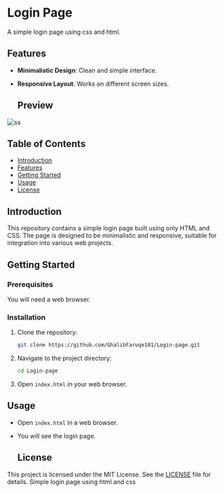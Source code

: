 # Login Page

A simple login page using css and html.

## Features

- **Minimalistic Design**: Clean and simple interface.
- **Responsive Layout**: Works on different screen sizes.

  ## Preview
![ss](https://github.com/GhalibFaruqe101/Login-page/assets/116834406/00765cf6-18ea-4c6d-a42c-a7a8bffc52a1)




## Table of Contents

- [Introduction](#introduction)
- [Features](#features)
- [Getting Started](#getting-started)
- [Usage](#usage)
- [License](#license)

## Introduction

This repository contains a simple login page built using only HTML and CSS. The page is designed to be minimalistic and responsive, suitable for integration into various web projects.

## Getting Started

### Prerequisites

You will need a web browser.

### Installation

1. Clone the repository:
    ```bash
    git clone https://github.com/GhalibFaruqe101/Login-page.git
    ```
2. Navigate to the project directory:
    ```bash
    cd Login-page
    ```
3. Open `index.html` in your web browser.

## Usage

- Open `index.html` in a web browser.
- You will see the login page.

  ## License

This project is licensed under the MIT License. See the [LICENSE](LICENSE) file for details.
Simple login page using html and css
